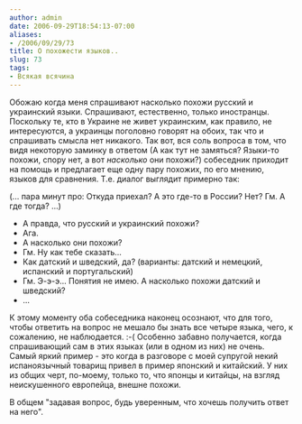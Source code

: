 ```yaml
---
author: admin
date: 2006-09-29T18:54:13-07:00
aliases:
- /2006/09/29/73
title: О похожести языков..
slug: 73
tags:
- Всякая всячина
---
```


Обожаю когда меня спрашивают насколько похожи русский и украинский языки. Спрашивают, естественно, только иностранцы. Поскольку те, кто в Украине не живет украинским, как правило, не интересуются, а украинцы поголовно говорят на обоих, так что и спрашивать смысла нет никакого. Так вот, вся соль вопроса в том, что видя некоторую заминку в ответом (А как тут не замяться? Языки-то похожи, спору нет, а вот _насколько_ они похожи?) собеседник приходит на помощь и предлагает еще одну пару похожих, по его мнению, языков для сравнения. Т.е. диалог выглядит примерно так:

(... пара минут про: Откуда приехал? А это где-то в России? Нет? Гм. А где тогда? ...)
- А правда, что русский и украинский похожи?
- Ага.
- А насколько они похожи?
- Гм. Ну как тебе сказать...
- Как датский и шведский, да? (варианты: датский и немецкий, испанский и португальский)
- Гм. Э-э-э... Понятия не имею. А насколько похожи датский и шведский?
- ...

К этому моменту оба собеседника наконец осознают, что для того, чтобы ответить на вопрос не мешало бы знать все четыре языка, чего, к сожалению, не наблюдается. :-( Особенно забавно получается, когда спрашивающий сам в этих языках (или в одном из них) не очень. Самый яркий пример - это когда в разговоре с моей супругой некий испаноязычный товарищ привел в пример японский и китайский. У них из общих черт, по-моему, только то, что японцы и китайцы, на взгляд неискушенного европейца, внешне похожи. 

В общем "задавая вопрос, будь уверенным, что хочешь получить ответ на него".
